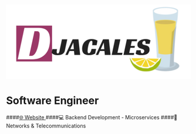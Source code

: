 ![Philadelphia's Magic Gardens. This place was so cool!](logo.png "Daniel Jacales")
# Software Engineer
####[:globe_with_meridians: Website ](https://www.google.com "Website")
####:computer:  Backend Development - Microservices
####:satellite: Networks & Telecommunications